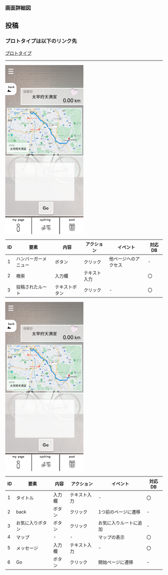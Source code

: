 ### 画面詳細図
## 投稿
### プロトタイプは以下のリンク先
[プロトタイプ](https://www.figma.com/file/YLXi0XXJfyq6239uKAU8LF/cyclinger?node-id=103%3A548)
*****
<img src="./img/PostDtail.png" width="250">

|ID|要素|内容|アクション|イベント|対応DB|
|--|----|----|---------|--------|------|
|1|ハンバーガーメニュー|ボタン|クリック|他ページへのアクセス|-|
|2|検索|入力欄|テキスト入力||〇|
|3|投稿されたルート|テキストボタン|クリック|-|〇|

<img src="./img/PostDtail.png" width="250">

|ID|要素|内容|アクション|イベント|対応DB|
|--|----|----|---------|--------|------|
|1|タイトル|入力欄|テキスト入力|-|〇|
|2|back|ボタン|クリック|1つ前のページに遷移|-|
|3|お気に入りボタン|ボタン|クリック|お気に入りルートに追加|-|
|4|マップ|-|-|マップの表示|〇|
|5|メッセージ|入力欄|テキスト入力|-|〇|
|6|Go|ボタン|クリック|開始ページに遷移|-|
